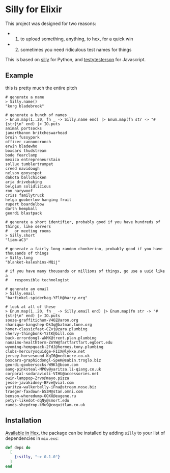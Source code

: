 # Silly for Elixir

This project was designed for two reasons:
* 1. to upload something, anything, to hex, for a quick win
* 2. sometimes you need ridiculous test names for things

This is based on [silly](https://pypi.org/project/silly/) for Python, and [testytesterson](https://www.npmjs.com/package/testytesterson) for Javascript.

## Example

this is pretty much the entire pitch
```
# generate a name
> Silly.name()
"korg bladebrook"

# generate a bunch of names
> Enum.map(1..20, fn _ -> Silly.name end) |> Enum.map(fn str -> "#{str}\n" end) |> IO.puts
animal portsocks
janarthanon britcheswarhead
broin fussypork
officer cannoncronch
erwin bladewho
boxcars thudstream
bode fearclamp
mexico entrepreneurstain
sollux tumblertrumpet
creed navidough
nelson goosespot
dakota ballchicken
aria drivebaking
belgium solidlicious
ron narywoof
criss familytruck
helga gooberlow hanging fruit
rupert boardelbow
darth hempball
geordi blastpack

# generate a short identifier, probably good if you have hundreds of things, like servers
#   or meeting rooms
> Silly.short
"liam-aC3"

# generate a fairly long random chonkerino, probably good if you have thousands of things
> Silly.long
"blanket-kaleshins-MQij"

# if you have many thousands or millions of things, go use a uuid like a 
#   responsible technologist

# generate an email
> Silly.email
"barfinkel-spiderbag-YFlH@harry.org"

# look at all of these
> Enum.map(1..20, fn _ -> Silly.email end) |> Enum.map(fn str -> "#{str}\n" end) |> IO.puts
sooze-graffitichum-V4OZ@aron.org
shaniqua-bangshep-Dk3q@batman.tune.org
homer-classicfast-CZvj@zara.plumbing
chervy-thingbonk-YztK@bill.com
buck-errordongl-wkMX@trent.plan.plumbing
nanaimo-healthterm-ZmYW@fartfartfart.egbert.edu
wyoming-hempquack-2FdJ@hermes.tony.plumbing
clubs-mercurysquidge-FIIX@lykke.net
jersey-horsesound-KqI6@mediocre.co.uk
boxcars-graphicdongl-SpeK@sabin.troglo.biz
geordi-goobersocks-W9Kl@boom.com
aang-pinksteal-MPOv@yaritza.li-qiang.co.uk
corporal-sodaravioli-VIHU@accessories.net
owin-lamppop-Zrvo@mayo.pizza
jesse-javakidney-BFve@vial.com
yaritza-walkerbelly-iFna@stream.nose.biz
traeger-faxdown-b53M@stan.omni.com
benson-wheredump-OOXO@eugene.ru
petyr-likedot-dqNy@smort.edu
rands-shepdrop-kMu9@coquitlam.co.uk

```

## Installation

[Available in Hex](https://hex.pm/docs/publish), the package can be installed
by adding `silly` to your list of dependencies in `mix.exs`:

```elixir
def deps do
  [
    {:silly, "~> 0.1.0"}
  ]
end
```
